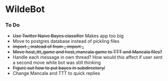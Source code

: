 # WildeBot

### To Do
* ~~Use Twitter Naive Bayes classifier~~ Makes app too big
* Move to postgres database instead of pickling files
* ~~import _ instead of from _ import _~~
* ~~Move host_ttt_game and host_mancala game to TTT and Mancala files?~~
* Handle each message in own thread? How would this affect if user sent a second move while bot was still thinking
* ~~Figure out how to put bayes in subdirectory/~~
* Change Mancala and TTT to quick replies
